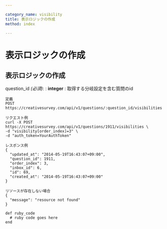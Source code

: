 ```yaml
---

category_name: visibility
title: 表示ロジックの作成
method: index

---
```


# 表示ロジックの作成

## 表示ロジックの作成

question_id _(必須)_:
: __integer__
: 取得する分岐設定を含む質問のid

~~~
定義
POST https://creativesurvey.com/api/v1/questions/:question_id/visibilities

リクエスト例
curl -X POST https://creativesurvey.com/api/v1/questions/1911/visibilities \
-d "visibility[order_index]=3" \
-d "auth_token=YourAuthToken"

レスポンス例
{
  "updated_at": "2014-05-19T16:43:07+09:00",
  "question_id": 1911,
  "order_index": 3,
  "inbox_id": 6,
  "id": 69,
  "created_at": "2014-05-19T16:43:07+09:00"
}

リソースが存在しない場合
{
  "message": "resource not found"
}
~~~

~~~
def ruby_code
  # ruby code goes here
end
~~~

